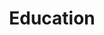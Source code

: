 ---
# An instance of the Experience widget.
# Documentation: https://wowchemy.com/docs/page-builder/
widget: experience

# This file represents a page section.
headless: true

# Order that this section appears on the page.
weight: 40

title: Education
subtitle:

# Date format for experience
#   Refer to https://wowchemy.com/docs/customization/#date-format
date_format: Jan 2006

# Experiences.
#   Add/remove as many `experience` items below as you like.
#   Required fields are `title`, `company`, and `date_start`.
#   Leave `date_end` empty if it's your current employer.
#   Begin multi-line descriptions with YAML's `|2-` multi-line prefix.
experience:
  - title: 'PhD in Biological Sciences'
    company: 'University of Auckland'
    company_url: 'https://www.auckland.ac.nz/en.html'
    company_logo: uoa-logo
    location: 'Tāmaki Makaurau, Auckland'
    date_start: '2021-03-01'
    date_end: ''
    description: >-
     * Using *Pseudomonas syringae* pv. *actinidiae* to understand how plant pathogens evolve during host infection.

     * Awarded a University of Auckland Doctoral Scholarship.
        
  - title: 'MSc in Biological Sciences'
    company: 'University of Auckland'
    company_url: 'https://www.auckland.ac.nz/en.html'
    company_logo: uoa-logo
    location: 'Tāmaki Makaurau, Auckland'
    date_start: '2019-03-01'
    date_end: '2020-05-01'
    description: >-
     * Identification of candidate *Pseudomonas syringae* pv. *actinidiae* effectors that trigger resistance in *Actinidia arguta*.
     
     * Awarded a Zespri Innovation Fellowship.

  - title: 'PGDipSci in Biological Sciences'
    company: 'University of Auckland'
    company_url: 'https://www.auckland.ac.nz/en.html'
    company_logo: uoa-logo
    location: 'Tāmaki Makaurau, Auckland'
    date_start: '2018-03-01'
    date_end: '2018-12-01'  
    description: >-
      * Awarded the Senior Frances Briggs Memorial Prize in Plant Sciences.

      * Awarded the Janet Bain Mackay Memorial Prize.

  - title: 'BSc in Biological Sciences'
    company: 'University of Auckland'
    company_url: 'https://www.auckland.ac.nz/en.html'
    company_logo: uoa-logo
    location: 'Tāmaki Makaurau, Auckland'
    date_start: '2013-03-01'
    date_end: '2015-12-01' 
    description: >-
     * First in Course for BIOSCI 321 - Plant Pathology.
  

design:
  columns: '2'
---